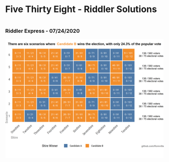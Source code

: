 # Five Thirty Eight - Riddler Solutions

<div class="row"> 
  <div class="column">
	  <h3>Riddler Express - 07/24/2020 </h3>
	<a href="Riddler 07_24_20"><img src="Riddler 07_24_20/plot.png"></a>

  </div>
</div>

